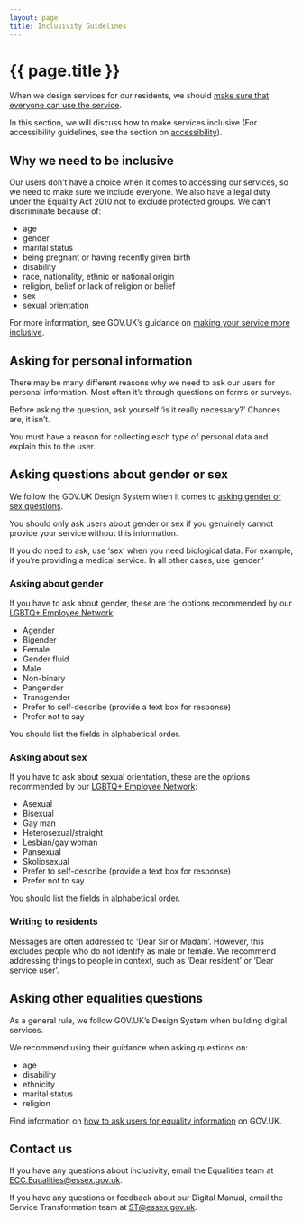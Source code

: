 ```yaml
---
layout: page
title: Inclusivity Guidelines
---
```


# {{ page.title }}

When we design services for our residents, we should [make sure that everyone can use the service](https://www.gov.uk/service-manual/service-standard/point-5-make-sure-everyone-can-use-the-service). 

In this section, we will discuss how to make services inclusive (For accessibility guidelines, see the section on [accessibility](/essex-county-council-digital-manual/Accessibility)). 

## Why we need to be inclusive

Our users don’t have a choice when it comes to accessing our services, so we need to make sure we include everyone.  We also have a legal duty under the Equality Act 2010 not to exclude protected groups.  We can’t discriminate because of: 

- age 
- gender  
- marital status 
- being pregnant or having recently given birth 
- disability 
- race, nationality, ethnic or national origin 
- religion, belief or lack of religion or belief 
- sex 
- sexual orientation 

For more information, see GOV.UK’s guidance on [making your service more inclusive](https://www.gov.uk/service-manual/design/making-your-service-more-inclusive).

## Asking for personal information

There may be many different reasons why we need to ask our users for personal information.  Most often it’s through questions on forms or surveys. 

Before asking the question, ask yourself ‘is it really necessary?’ Chances are, it isn’t.   

You must have a reason for collecting each type of personal data and explain this to the user. 

## Asking questions about gender or sex

We follow the GOV.UK Design System when it comes to [asking gender or sex questions](https://design-system.service.gov.uk/patterns/gender-or-sex/). 

You should only ask users about gender or sex if you genuinely cannot provide your service without this information. 

If you do need to ask, use ‘sex’ when you need biological data. For example, if you’re providing a medical service. In all other cases, use ‘gender.’ 

### Asking about gender

If you have to ask about gender, these are the options recommended by our [LGBTQ+ Employee Network](https://intranet.essex.gov.uk/Pages/LGBTQ_Employee_Network.aspx):

- Agender 
- Bigender 
- Female 
- Gender fluid 
- Male 
- Non-binary 
- Pangender 
- Transgender 
- Prefer to self-describe (provide a text box for response) 
- Prefer not to say 

You should list the fields in alphabetical order.   

### Asking about sex

If you have to ask about sexual orientation, these are the options recommended by our [LGBTQ+ Employee Network](https://intranet.essex.gov.uk/Pages/LGBTQ_Employee_Network.aspx):

- Asexual  
- Bisexual  
- Gay man  
- Heterosexual/straight  
- Lesbian/gay woman  
- Pansexual  
- Skoliosexual  
- Prefer to self-describe (provide a text box for response) 
- Prefer not to say 

You should list the fields in alphabetical order.

### Writing to residents 

Messages are often addressed to ‘Dear Sir or Madam’. However, this excludes people who do not identify as male or female. We recommend addressing things to people in context, such as ‘Dear resident’ or ‘Dear service user’. 

## Asking other equalities questions 

As a general rule, we follow GOV.UK’s Design System when building digital services. 

We recommend using their guidance when asking questions on: 

- age 
- disability 
- ethnicity 
- marital status 
- religion 

Find information on [how to ask users for equality information](https://design-system.service.gov.uk/patterns/equality-information/) on GOV.UK. 

## Contact us 

If you have any questions about inclusivity, email the Equalities team at <ECC.Equalities@essex.gov.uk>.

If you have any questions or feedback about our Digital Manual, email the Service Transformation team at <ST@essex.gov.uk>. 